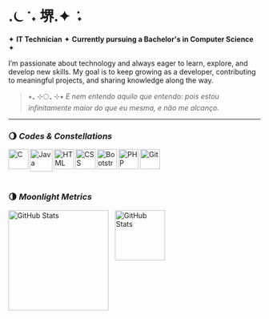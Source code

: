 # .⏾ ݁ ˖ 堺.✦︎ ݁ ˖

✦︎ **IT Technician** ✦︎ **Currently pursuing a Bachelor's in Computer Science** ✦︎

I’m passionate about technology and always eager to learn, explore, and develop new skills. My goal is to keep growing as a developer, contributing to meaningful projects, and sharing knowledge along the way.

> ⭒₊ ⊹🌕₊ ⊹⭑ *E nem entendo aquilo que entendo: pois estou infinitamente maior do que eu mesma, e não me alcanço.*

---

### 🌖 _Codes & Constellations_
<img 
    align="left" 
    alt="C"
    title="C" 
    height="40px"
    src="https://cdn.jsdelivr.net/gh/devicons/devicon@latest/icons/c/c-original.svg" 
/>
<img 
    align="left" 
    alt="Java"
    title="Java" 
    height="45px"
    src="https://cdn.jsdelivr.net/gh/devicons/devicon@latest/icons/java/java-original.svg" 
/>
<img 
    align="left" 
    alt="HTML"
    title="HTML" 
    height="40px"
    src="https://cdn.jsdelivr.net/gh/devicons/devicon@latest/icons/html5/html5-original.svg" 
/>
<img 
    align="left" 
    alt="CSS" 
    title="CSS"
    height="40px"
    src="https://cdn.jsdelivr.net/gh/devicons/devicon@latest/icons/css3/css3-original.svg" 
/>
<img 
    align="left" 
    alt="Bootstrap"
    title="Bootstrap" 
    height="40px"
    src="https://cdn.jsdelivr.net/gh/devicons/devicon@latest/icons/bootstrap/bootstrap-original.svg" 
/>
<img 
    align="left" 
    alt="PHP" 
    title="PHP"
    height="40px"
    src="https://cdn.jsdelivr.net/gh/devicons/devicon@latest/icons/php/php-original.svg" 
/>
<img 
    align="left" 
    alt="Git" 
    title="Git"
    height="40px"
    src="https://cdn.jsdelivr.net/gh/devicons/devicon@latest/icons/git/git-original.svg" 
/>

<br clear="left"/><br/>

### 🌗 _Moonlight Metrics_

<p>
    <img 
        align="left" 
        alt="GitHub Stats" 
        height="200" 
        style="padding-right: 10px;" 
        src="https://github-readme-stats.vercel.app/api?username=luanasakai&show_icons=true&theme=catppuccin_mocha&include_all_commits=true" 
    />
    <img 
      align="left" 
      alt="GitHub Stats" 
      height="100" 
      src="https://github-readme-stats.vercel.app/api/top-langs/?username=luanasakai&theme=catppuccin_mocha&layout=compact&langs_count=9" 
  />
</p>

<!-- @import "[TOC]" {cmd="toc" depthFrom=1 depthTo=6 orderedList=false}

<p align="left">
    <a href="https://www.youtube.com/@larissakich?sub_confirmation=1">
        <img 
            alt="youtube subscribers" 
            title="Inscreva-se no meu canal" 
            src="https://custom-icon-badges.demolab.com/badge/custom-badge-blue.svg?logo=paintbrush&logoColor=white"
        />
    </a>
    <a href="https://www.youtube.com/@larissakich">
        <img 
            alt="youtube views" 
            title="Vizualizações no YouTube" 
            src="https://custom-icon-badges.demolab.com/youtube/channel/views/UCo-gJ8RnTn5akHqHvO55DVA?color=%23E1AD0E&logo=eye&logoColor=white&style=for-the-badge&labelColor=C79600"
        />
    </a> 
    <a href="https://github.com/Larissakich?tab=repositories&sort=stargazers">
        <img 
            alt="Total de estrelas" 
            title="Total de estrelas GitHub" 
            src="https://custom-icon-badges.demolab.com/github/stars/Larissakich?color=55960c&style=for-the-badge&labelColor=488207&logo=star&label=estrelas"
        />
    </a>
    <a href="https://github.com/Larissakich?tab=followers">
        <img 
            alt="Seguidores" 
            title="Me siga no GitHub" 
            src="https://custom-icon-badges.demolab.com/github/followers/Larissakich?color=236ad3&labelColor=1155ba&style=for-the-badge&logo=github&label=Seguidores&logoColor=white"
        />
    </a>
</p>

-->
